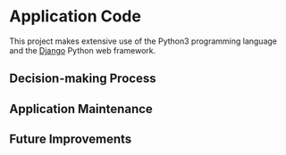 # Application Code
This project makes extensive use of the Python3 programming language and the
[Django](https://www.djangoproject.com/) Python web framework.

## Decision-making Process


## Application Maintenance


## Future Improvements